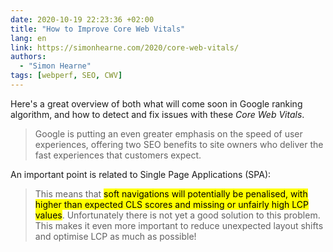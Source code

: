 ```yaml
---
date: 2020-10-19 22:23:36 +02:00
title: "How to Improve Core Web Vitals"
lang: en
link: https://simonhearne.com/2020/core-web-vitals/
authors:
  - "Simon Hearne"
tags: [webperf, SEO, CWV]
---
```


Here's a great overview of both what will come soon in Google ranking algorithm, and how to detect and fix issues with these *Core Web Vitals*.

> Google is putting an even greater emphasis on the speed of user experiences, offering two SEO benefits to site owners who deliver the fast experiences that customers expect.

An important point is related to Single Page Applications (SPA):

> This means that <mark>soft navigations will potentially be penalised, with higher than expected CLS scores and missing or unfairly high LCP values</mark>. Unfortunately there is not yet a good solution to this problem. This makes it even more important to reduce unexpected layout shifts and optimise LCP as much as possible!
